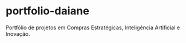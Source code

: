 # portfolio-daiane
Portfólio de projetos em Compras Estratégicas, Inteligência Artificial e Inovação.
